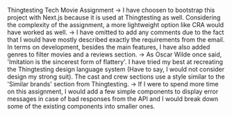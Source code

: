 Thingtesting Tech Movie Assignment
-> I have choosen to bootstrap this project with Next.js because it is used at Thingtesting as well. Considering the complexity of the assignment, a more lightweight option like CRA would have worked as well.
-> I have omitted to add any comments due to the fact that I would have mostly described exactly the requirements from the email. In terms on development, besides the main features, I have also added genres to filter movies and a reviews section.
-> As Oscar Wilde once said, 'Imitation is the sincerest form of flattery'. I have tried my best at recreating the Thingtesting design language system (Have to say, I would not consider design my strong suit). The cast and crew sections use a style similar to the 'Similar brands' section from Thingtesting.
-> If I were to spend more time on this assignment, I would add a few simple components to display error messages in case of bad responses from the API and I would break down some of the existing components into smaller ones.
